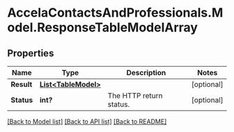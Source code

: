 # AccelaContactsAndProfessionals.Model.ResponseTableModelArray
## Properties

Name | Type | Description | Notes
------------ | ------------- | ------------- | -------------
**Result** | [**List&lt;TableModel&gt;**](TableModel.md) |  | [optional] 
**Status** | **int?** | The HTTP return status. | [optional] 

[[Back to Model list]](../README.md#documentation-for-models) [[Back to API list]](../README.md#documentation-for-api-endpoints) [[Back to README]](../README.md)

